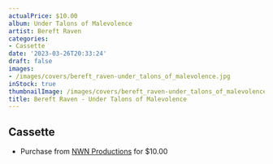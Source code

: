 ```yaml
---
actualPrice: $10.00
album: Under Talons of Malevolence
artist: Bereft Raven
categories:
- Cassette
date: '2023-03-26T20:33:24'
draft: false
images:
- /images/covers/bereft_raven-under_talons_of_malevolence.jpg
inStock: true
thumbnailImage: /images/covers/bereft_raven-under_talons_of_malevolence-thumb.jpg
title: Bereft Raven - Under Talons of Malevolence
---
```


## Cassette
* Purchase from [NWN Productions](http://shop.nwnprod.com/index.php?route=product/product&path=73&product_id=32698&sort=pd.name&order=ASC) for $10.00
